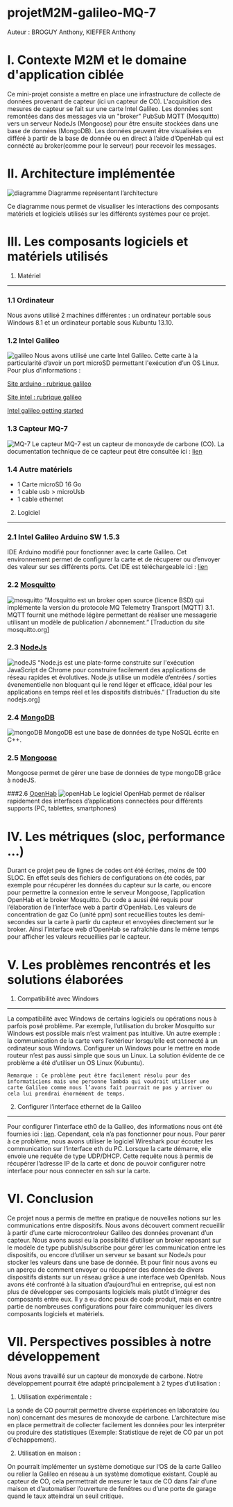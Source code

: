 projetM2M-galileo-MQ-7
======================

Auteur : BROGUY Anthony, KIEFFER Anthony

I. Contexte M2M et le domaine d'application ciblée
==================================================
  Ce mini-projet consiste a mettre en place une infrastructure de collecte de données provenant de capteur (ici un capteur de CO). L'acquisition des mesures de capteur se fait sur une carte Intel Galileo. Les données sont remontées dans des messages via un "broker" PubSub MQTT (Mosquitto) vers un serveur NodeJs (Mongoose) pour être ensuite stockées dans une base de données (MongoDB). Les données peuvent être visualisées en différé à partir de la base de donnée ou en direct à l’aide d’OpenHab qui est connécté au broker(comme pour le serveur) pour recevoir les messages. 

II. Architecture implémentée
============================
![diagramme](https://raw.githubusercontent.com/antho38/projetM2M-galileo-MQ-7/master/images/DiagrammeM2M.png)
Diagramme représentant l’architecture

  Ce diagramme nous permet de visualiser les interactions des composants matériels et logiciels utilisés sur les différents systèmes pour ce projet. 

III. Les composants logiciels et matériels utilisés
===================================================
1. Matériel
-----------
### 1.1 Ordinateur
  Nous avons utilisé 2 machines différentes : un ordinateur portable sous Windows 8.1 et un ordinateur portable sous Kubuntu 13.10.

### 1.2 Intel Galileo
![galileo](https://raw.githubusercontent.com/antho38/projetM2M-galileo-MQ-7/master/images/galileo.png)
Nous avons utilisé une carte Intel Galileo. Cette carte à la particularité d’avoir un port microSD permettant l'exécution d’un OS Linux.
    Pour plus d’informations : 
    
[Site arduino : rubrique galileo](http://arduino.cc/en/ArduinoCertified/IntelGalileo)

[Site intel : rubrique galileo](http://www.intel.com/content/www/us/en/do-it-yourself/galileo-maker-quark-board.html)

[Intel galileo getting started](https://communities.intel.com/servlet/JiveServlet/previewBody/22204-102-1-25429/Galileo_GettingStarted_329685_005.pdf)

### 1.3 Capteur MQ-7
![MQ-7](https://raw.githubusercontent.com/antho38/projetM2M-galileo-MQ-7/master/images/MQ-7.png)
Le capteur MQ-7 est un capteur de monoxyde de carbone (CO).
    La documentation technique de ce capteur peut être consultée ici : [lien](https://www.sparkfun.com/datasheets/Sensors/Biometric/MQ-7.pdf)

### 1.4 Autre matériels
- 1 Carte microSD 16 Go
- 1 cable usb > microUsb
- 1 cable ethernet

2. Logiciel
-----------
### 2.1 Intel Galileo Arduino SW 1.5.3
  IDE Arduino modifié pour fonctionner avec la carte Galileo. Cet environnement permet de configurer la carte et de récuperer ou d’envoyer des valeur sur ses différents ports.
  Cet IDE est téléchargeable ici : [lien](https://communities.intel.com/docs/DOC-22226)

### 2.2 [Mosquitto](http://mosquitto.org/)
![mosquitto](http://mosquitto.org/wp-content/themes/corp-mosq/images/mosquitto-50x35.png)
  “Mosquitto est un broker open source (licence BSD) qui implémente la version du protocole MQ Telemetry Transport (MQTT) 3.1. MQTT fournit une méthode légère permettant de réaliser une messagerie utilisant un modèle de publication / abonnement.” [Traduction du site mosquitto.org]
  
### 2.3 [NodeJs](http://nodejs.org/)
![nodeJS](https://raw.githubusercontent.com/antho38/projetM2M-galileo-MQ-7/master/images/nodeJS.png)
  “Node.js est une plate-forme construite sur l'exécution JavaScript de Chrome pour construire facilement des applications de réseau rapides et évolutives. Node.js utilise un modèle d’entrées / sorties évenementielle non bloquant qui le rend léger et efficace, idéal pour les applications en temps réel et les dispositifs distribués.” [Traduction du site nodejs.org]

### 2.4 [MongoDB](https://www.mongodb.org/)
![mongoDB](https://raw.githubusercontent.com/antho38/projetM2M-galileo-MQ-7/master/images/mongoDB.png)
  MongoDB est une base de données de type NoSQL écrite en C++.

### 2.5 [Mongoose](http://mongoosejs.com/)
  Mongoose permet de gérer une base de données de type mongoDB grâce à nodeJS.

###2.6 [OpenHab](http://www.openhab.org/)
![openHab](http://www.openhab.org/images/openhab-logo-top.png)
Le logiciel OpenHab permet de réaliser rapidement des interfaces d’applications connectées pour différents supports (PC, tablettes, smartphones)

IV. Les métriques (sloc, performance ...)
=========================================
  Durant ce projet peu de lignes de codes ont été écrites, moins de 100 SLOC. En effet seuls des fichiers de configurations on été codés, par exemple pour récupérer les données du capteur sur la carte, ou encore pour permettre la connexion entre le serveur Mongoose, l’application OpenHab et le broker Mosquitto. Du code a aussi été requis pour l’élaboration de l’interface web à partir d’OpenHab.
  Les valeurs de concentration de gaz Co (unité ppm) sont  recueillies toutes les demi-secondes sur la carte à partir du capteur et envoyées directement sur le broker. Ainsi l’interface web d’OpenHab se rafraîchie dans le même temps pour afficher les valeurs recueillies par le capteur.

V. Les problèmes rencontrés et les solutions élaborées
======================================================
1. Compatibilité avec Windows
-----------------------------
  La compatibilité avec Windows de certains logiciels ou opérations nous à parfois posé problème. Par exemple, l’utilisation du broker Mosquitto sur Windows est possible mais n’est vraiment pas intuitive. Un autre exemple : la communication de la carte vers l’extérieur lorsqu’elle est connecté à un ordinateur sous Windows. Configurer un Windows pour le mettre en mode routeur n’est pas aussi simple que sous un Linux.
    La solution évidente de ce problème a été d’utiliser un OS Linux (Kubuntu).
    
    Remarque : Ce problème peut être facilement résolu pour des informaticiens mais une personne lambda qui voudrait utiliser une carte Galileo comme nous l’avons fait pourrait ne pas y arriver ou cela lui prendrai énormément de temps.

2. Configurer l’interface ethernet de la Galileo
------------------------------------------------
  Pour configurer l’interface eth0 de la Galileo, des informations nous ont été fournies ici : [lien](http://air.imag.fr/index.php/SmartCampus2014/Tutoriels#Configuration_de_la_carte_Galileo). Cependant, cela n’a pas fonctionner pour nous.
  Pour parer à ce problème, nous avons utiliser le logiciel Wireshark pour écouter les communication sur l’interface eth du PC. Lorsque la carte démarre, elle envoie une requête de type UDP/DHCP. Cette requête nous à permis de récupérer l’adresse IP de la carte et donc de pouvoir configurer notre interface pour nous connecter en ssh sur la carte.

VI. Conclusion
==============
  Ce projet nous a permis de mettre en pratique de nouvelles notions sur les communications entre dispositifs. Nous avons découvert comment recueillir à partir d’une carte microcontroleur Galileo des données provenant d’un capteur. Nous avons aussi eu la possibilité d’utiliser un broker reposant sur le modèle de type publish/subscribe pour gérer les communication entre les dispositifs, ou encore d’utiliser un serveur se basant sur NodeJs pour stocker les valeurs dans une base de donnée. Et pour finir nous avons eu un aperçu de comment envoyer ou récupérer des données de divers dispositifs distants sur un réseau grâce à une interface web OpenHab.
Nous avons été confronté à la situation d’aujourd’hui en entreprise, qui est non plus de développer ses composants logiciels mais plutôt d’intégrer des composants entre eux. Il y a eu donc peux de code produit, mais en contre partie de nombreuses configurations pour faire communiquer les divers composants logiciels et matériels.

VII. Perspectives possibles à notre développement
=================================================
  Nous avons travaillé sur un capteur de monoxyde de carbone. Notre développement pourrait être adapté principalement à 2 types d’utilisation : 
  
1.  Utilisation expérimentale : 

  La sonde de CO pourrait permettre diverse expériences en laboratoire (ou non) concernant des mesures de monoxyde de carbone. L’architecture mise en place permettrait de collecter facilement les données pour les interpréter ou produire des statistiques (Exemple: Statistique de rejet de CO par un pot d'échappement). 

2.  Utilisation en maison : 

  On pourrait implémenter un système domotique sur l’OS de la carte Galileo ou relier la Galileo en réseau à un système domotique existant. Couplé au capteur de CO, cela permettrait de mesurer le taux de CO dans l’air d’une maison et d’automatiser l’ouverture de fenêtres ou d’une porte de garage quand le taux atteindrai un seuil critique. 

